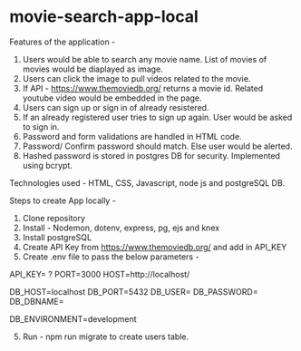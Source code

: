 # movie-search-app-local

Features of the application -

1. Users would be able to search any movie name. List of movies of movies would be diaplayed as image.
2. Users can click the image to pull videos related to the movie. 
3. If API - https://www.themoviedb.org/ returns a movie id. Related youtube video would be embedded in the page.
4. Users can sign up or sign in of already resistered.
5. If an already registered user tries to sign up again. User would be asked to sign in.
6. Password and form validations are handled in HTML code.
7. Password/ Confirm password should match. Else user would be alerted.
8. Hashed password is stored in postgres DB for security. Implemented using bcrypt.

Technologies used - HTML, CSS, Javascript, node js and postgreSQL DB.

Steps to create App locally -

1. Clone repository
2. Install - Nodemon, dotenv, express, pg, ejs and knex
3. Install postgreSQL
4. Create API Key from https://www.themoviedb.org/ and add in API_KEY
5. Create .env file to pass the below parameters - 

API_KEY= ?
PORT=3000
HOST=http://localhost/

DB_HOST=localhost
DB_PORT=5432
DB_USER=
DB_PASSWORD=
DB_DBNAME=

DB_ENVIRONMENT=development

5. Run - npm run migrate to create users table. 
